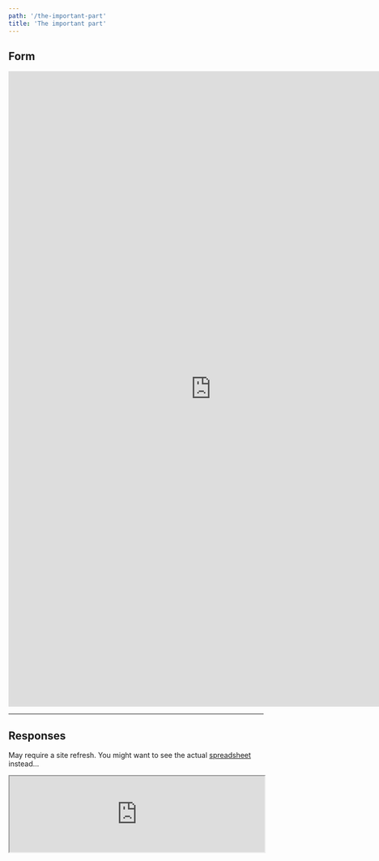 ```yaml
---
path: '/the-important-part'
title: 'The important part'
---
```


## Form

<iframe src="https://docs.google.com/forms/d/e/1FAIpQLSfkuheYiriCnM1tqpxxNO5K3nI-NI1rCiesBpa4RBrqQ48Jog/viewform?embedded=true" width="800" height="1254" frameborder="0" marginheight="0" marginwidth="0">Loading…</iframe>

---

## Responses

May require a site refresh. You might want to see the actual [spreadsheet](https://docs.google.com/spreadsheets/d/1WpFmBDLtKaS8iwd8CMEC36ZQwd_LSxydkcXrhmS_aE4/edit?usp=drive_web&ouid=105345317091986271048) instead...

<iframe style="width: 100%;" src="https://docs.google.com/spreadsheets/d/1WpFmBDLtKaS8iwd8CMEC36ZQwd_LSxydkcXrhmS_aE4/htmlembed/sheet?gid=545125889&amp;range=B1:G50&amp;single=true&amp;widget=true&amp;headers=false"></iframe>


